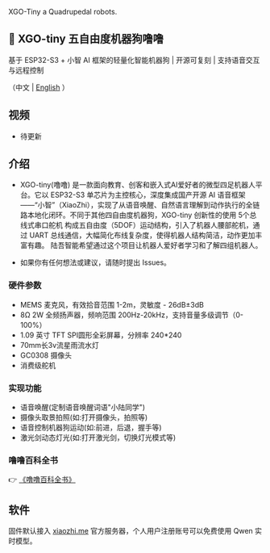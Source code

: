 XGO-Tiny  a Quadrupedal robots.

## 🐶 XGO-tiny 五自由度机器狗噜噜
基于 ESP32-S3 + 小智 AI 框架的轻量化智能机器狗 | 开源可复刻 | 支持语音交互与远程控制

（中文 | [English](README_en.md) ）

## 视频

- 待更新

## 介绍

- XGO-tiny(噜噜) 是一款面向教育、创客和嵌入式AI爱好者的微型四足机器人平台。它以 ESP32-S3 单芯片为主控核心，深度集成国产开源 AI 语音框架——“小智”（XiaoZhi），实现了从语音唤醒、自然语言理解到动作执行的全链路本地化闭环。不同于其他四自由度机器狗，XGO-tiny 创新性的使用 5个总线式串口舵机 构成五自由度（5DOF）运动结构，引入了机器人腰部舵机，通过 UART 总线通信，大幅简化布线复杂度，使得机器人结构简洁，动作更加丰富有趣。
陆吾智能希望通过这个项目让机器人爱好者学习和了解四组机器人。

- 如果你有任何想法或建议，请随时提出 Issues。

### 硬件参数

- MEMS 麦克风，有效拾音范围 1-2m，灵敏度 - 26dB±3dB
- 8Ω 2W 全频扬声器，频响范围 200Hz-20kHz，支持音量多级调节（0-100%）
- 1.09 英寸 TFT SPI圆形全彩屏幕，分辨率 240*240
- 70mm长3v流星雨流水灯
- GC0308 摄像头
- 消费级舵机

### 实现功能

- 语音唤醒(定制语音唤醒词语"小陆同学")
- 摄像头取景拍照(如:打开摄像头，拍照等)
- 语音控制机器狗运动(如:前进，后退，握手等)
- 激光剑动态灯光(如:打开激光剑，切换灯光模式等)

### 噜噜百科全书

👉 [《噜噜百科全书》](https://www.yuque.com/luwudynamics/pet/oytelbareyl97xgd )

## 软件

固件默认接入 [xiaozhi.me](https://xiaozhi.me) 官方服务器，个人用户注册账号可以免费使用 Qwen 实时模型。


